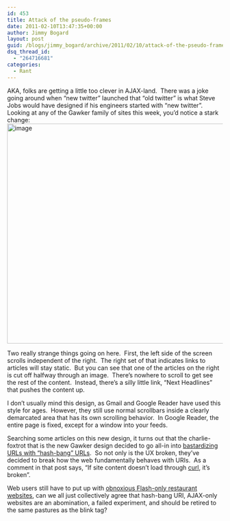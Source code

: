 ```yaml
---
id: 453
title: Attack of the pseudo-frames
date: 2011-02-10T13:47:35+00:00
author: Jimmy Bogard
layout: post
guid: /blogs/jimmy_bogard/archive/2011/02/10/attack-of-the-pseudo-frames.aspx
dsq_thread_id:
  - "264716681"
categories:
  - Rant
---
```

AKA, folks are getting a little too clever in AJAX-land.&#160; There was a joke going around when “new twitter” launched that “old twitter” is what Steve Jobs would have designed if his engineers started with “new twitter”.&#160; Looking at any of the Gawker family of sites this week, you’d notice a stark change:[<img style="border-bottom: 0px;border-left: 0px;padding-left: 0px;padding-right: 0px;border-top: 0px;border-right: 0px;padding-top: 0px" border="0" alt="image" src="http://lostechies.com/jimmybogard/files/2011/03/image_thumb_28F4C7DC.png" width="521" height="512" />](http://lostechies.com/jimmybogard/files/2011/03/image_7A5EBEF9.png)

Two really strange things going on here.&#160; First, the left side of the screen scrolls independent of the right.&#160; The right set of that indicates links to articles will stay static.&#160; But you can see that one of the articles on the right is cut off halfway through an image.&#160; There’s nowhere to scroll to get see the rest of the content.&#160; Instead, there’s a silly little link, “Next Headlines” that pushes the content up.

I don’t usually mind this design, as Gmail and Google Reader have used this style for ages.&#160; However, they still use normal scrollbars inside a clearly demarcated area that has its own scrolling behavior.&#160; In Google Reader, the entire page is fixed, except for a window into your feeds.

Searching some articles on this new design, it turns out that the charlie-foxtrot that is the new Gawker design decided to go all-in into [bastardizing URLs with “hash-bang” URLs](http://isolani.co.uk/blog/javascript/BreakingTheWebWithHashBangs).&#160; So not only is the UX broken, they’ve decided to break how the web fundamentally behaves with URIs.&#160; As a comment in that post says, “If site content doesn’t load through [curl](http://curl.haxx.se/), it’s broken”.

Web users still have to put up with [obnoxious Flash-only restaurant websites](http://theoatmeal.com/comics/restaurant_website), can we all just collectively agree that hash-bang URI, AJAX-only websites are an abomination, a failed experiment, and should be retired to the same pastures as the blink tag?
